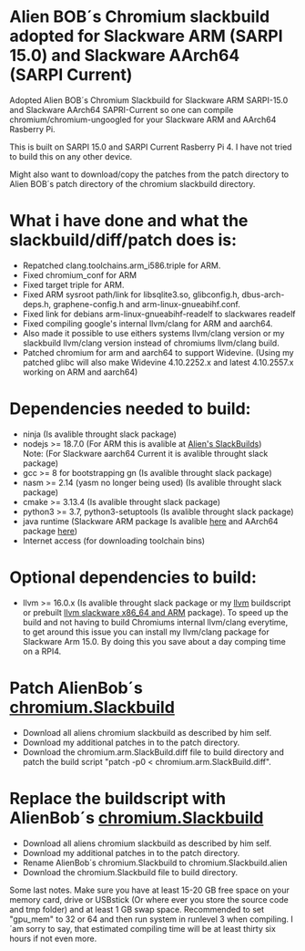 # Alien BOB´s Chromium slackbuild adopted for Slackware ARM (SARPI 15.0) and Slackware AArch64 (SARPI Current)
Adopted Alien BOB´s Chromium Slackbuild for Slackware ARM SARPI-15.0 and Slackware AArch64 SAPRI-Current so one can compile chromium/chromium-ungoogled for your Slackware ARM and AArch64 Rasberry Pi.

This is built on SARPI 15.0 and SARPI Current Rasberry Pi 4.
I have not tried to build this on any other device.

Might also want to download/copy the patches from the patch directory to Alien BOB´s patch directory of the chromium slackbuild directory.

# What i have done and what the slackbuild/diff/patch does is:
* Repatched clang.toolchains.arm_i586.triple for ARM.
* Fixed chromium_conf for ARM
* Fixed target triple for ARM.
* Fixed ARM sysroot path/link for libsqlite3.so, glibconfig.h,
dbus-arch-deps.h, graphene-config.h and arm-linux-gnueabihf.conf.
* Fixed link for debians arm-linux-gnueabihf-readelf to slackwares readelf
* Fixed compiling google's internal llvm/clang for ARM and aarch64.
* Also made it possible to use eithers systems llvm/clang version or my slackbuild llvm/clang version instead of chromiums llvm/clang build.
* Patched chromium for arm and aarch64 to support Widevine. (Using my patched glibc will also make Widevine 4.10.2252.x and latest 4.10.2557.x working on ARM and aarch64)

# Dependencies needed to build:
* ninja (Is avalible throught slack package)
* nodejs >= 18.7.0 (For ARM this is avalible at [Alien's SlackBuilds](http://www.slackware.com/~alien/slackbuilds/nodejs/build/))  
  Note: (For Slackware aarch64 Current it is avalible throught slack package)
* gcc >= 8 for bootstrapping gn (Is avalible throught slack package)
* nasm >= 2.14 (yasm no longer being used) (Is avalible throught slack package)
* cmake >= 3.13.4 (Is avalible throught slack package)
* python3 >= 3.7, python3-setuptools (Is avalible throught slack package)
* java runtime (Slackware ARM package Is avalible [here](https://github.com/mostman/Slackbuilds/releases/download/20.2/jdk-8u371-arm-1_SLse.tgz) and AArch64 package [here](https://github.com/mostman/Slackbuilds/releases/download/20.2/jdk-8u371-aarch64-1_SBo.tgz))
* Internet access (for downloading toolchain bins)

# Optional dependencies to build:
* llvm >= 16.0.x (Is avalible throught slack package or my [llvm](https://github.com/mostman/Slackbuilds/tree/main/llvm) buildscript or prebuilt [llvm slackware x86_64 and ARM](https://github.com/mostman/Slackbuilds/releases/tag/16.0.6) package).
To speed up the build and not having to build Chromiums internal llvm/clang everytime, to get around this issue you can install my llvm/clang package for Slackware Arm 15.0.
By doing this you save about a day comping time on a RPI4.

# Patch AlienBob´s [chromium.Slackbuild](http://www.slackware.com/~alien/slackbuilds/chromium/build/)
* Download all aliens chromium slackbuild as described by him self.
* Download my additional patches in to the patch directory.
* Download the chromium.arm.SlackBuild.diff file to build directory and patch the build script "patch -p0 < chromium.arm.SlackBuild.diff".

# Replace the buildscript with AlienBob´s [chromium.Slackbuild](http://www.slackware.com/~alien/slackbuilds/chromium/build/)
* Download all aliens chromium slackbuild as described by him self.
* Download my additional patches in to the patch directory.
* Rename AlienBob´s chromium.Slackbuild to chromium.Slackbuild.alien
* Download the chromium.Slackbuild file to build directory.

Some last notes.
Make sure you have at least 15-20 GB free space on your memory card, drive or USBstick (Or where ever you store the source code and tmp folder) and at least 1 GB swap space.
Recommended to set "gpu_mem" to 32 or 64 and then run system in runlevel 3 when compiling.
I´am sorry to say, that estimated compiling time will be at least thirty six hours if not even more.

